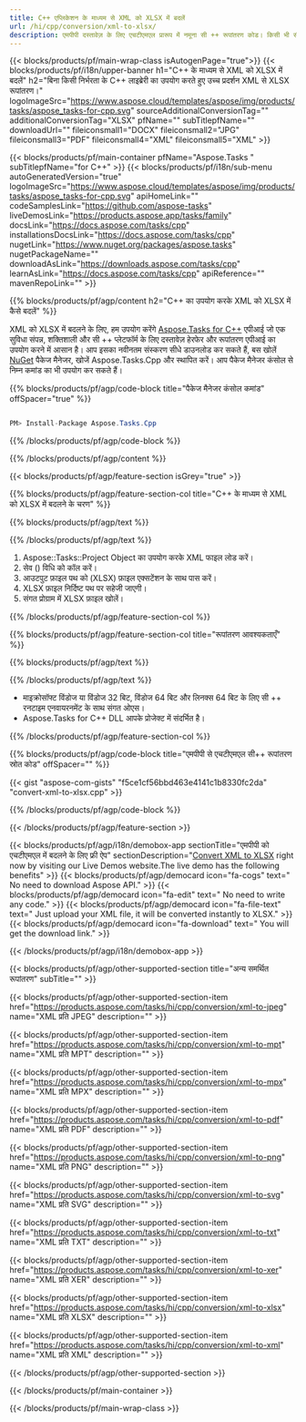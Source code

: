 ```yaml
---
title: C++ एप्लिकेशन के माध्यम से XML को XLSX में बदलें 
url: /hi/cpp/conversion/xml-to-xlsx/ 
description: एमपीपी दस्तावेज़ के लिए एचटीएमएल प्रारूप में नमूना सी ++ रूपांतरण कोड। किसी भी सी++ एप्लिकेशन में बैच एमपीपी से एचटीएमएल रूपांतरण के लिए उदाहरण कोड का उपयोग करें।
---
```


{{< blocks/products/pf/main-wrap-class isAutogenPage="true">}}
{{< blocks/products/pf/i18n/upper-banner h1="C++ के माध्यम से XML को XLSX में बदलें" h2="बिना किसी निर्भरता के C++ लाइब्रेरी का उपयोग करते हुए उच्च प्रदर्शन XML से XLSX रूपांतरण।" logoImageSrc="https://www.aspose.cloud/templates/aspose/img/products/tasks/aspose_tasks-for-cpp.svg" sourceAdditionalConversionTag="" additionalConversionTag="XLSX" pfName="" subTitlepfName="" downloadUrl="" fileiconsmall1="DOCX" fileiconsmall2="JPG" fileiconsmall3="PDF" fileiconsmall4="XML" fileiconsmall5="XML" >}}

{{< blocks/products/pf/main-container pfName="Aspose.Tasks " subTitlepfName="for C++" >}}
{{< blocks/products/pf/i18n/sub-menu autoGeneratedVersion="true" logoImageSrc="https://www.aspose.cloud/templates/aspose/img/products/tasks/aspose_tasks-for-cpp.svg" apiHomeLink="" codeSamplesLink="https://github.com/aspose-tasks" liveDemosLink="https://products.aspose.app/tasks/family" docsLink="https://docs.aspose.com/tasks/cpp" installationsDocsLink="https://docs.aspose.com/tasks/cpp" nugetLink="https://www.nuget.org/packages/aspose.tasks" nugetPackageName="" downloadAsLink="https://downloads.aspose.com/tasks/cpp" learnAsLink="https://docs.aspose.com/tasks/cpp" apiReference="" mavenRepoLink="" >}}

{{% blocks/products/pf/agp/content h2="C++ का उपयोग करके XML को XLSX में कैसे बदलें" %}}

 XML को XLSX में बदलने के लिए, हम उपयोग करेंगे
 [Aspose.Tasks for C++](https://products.aspose.com/tasks/cpp)
 एपीआई जो एक सुविधा संपन्न, शक्तिशाली और सी ++ प्लेटफॉर्म के लिए दस्तावेज़ हेरफेर और रूपांतरण एपीआई का उपयोग करने में आसान है। आप इसका नवीनतम संस्करण सीधे डाउनलोड कर सकते हैं, बस खोलें
 [NuGet](https://www.nuget.org/packages/aspose.tasks)
 पैकेज मैनेजर, खोजें
 Aspose.Tasks.Cpp
 और स्थापित करें। आप पैकेज मैनेजर कंसोल से निम्न कमांड का भी उपयोग कर सकते हैं।

{{% blocks/products/pf/agp/code-block title="पैकेज मैनेजर कंसोल कमांड" offSpacer="true" %}}

```cs

PM> Install-Package Aspose.Tasks.Cpp

```

{{% /blocks/products/pf/agp/code-block %}}

{{% /blocks/products/pf/agp/content %}}

{{< blocks/products/pf/agp/feature-section isGrey="true" >}}

{{% blocks/products/pf/agp/feature-section-col title="C++ के माध्यम से XML को XLSX में बदलने के चरण" %}}

{{% blocks/products/pf/agp/text %}}


{{% /blocks/products/pf/agp/text %}}

1. Aspose::Tasks::Project Object का उपयोग करके XML फाइल लोड करें।
1. सेव () विधि को कॉल करें।
1. आउटपुट फ़ाइल पथ को (XLSX) फ़ाइल एक्सटेंशन के साथ पास करें।
1. XLSX फ़ाइल निर्दिष्ट पथ पर सहेजी जाएगी।
1. संगत प्रोग्राम में XLSX फ़ाइल खोलें।

{{% /blocks/products/pf/agp/feature-section-col %}}

{{% blocks/products/pf/agp/feature-section-col title="रूपांतरण आवश्यकताएँ" %}}

{{% blocks/products/pf/agp/text %}}


{{% /blocks/products/pf/agp/text %}}

- माइक्रोसॉफ्ट विंडोज या विंडोज 32 बिट, विंडोज 64 बिट और लिनक्स 64 बिट के लिए सी ++ रनटाइम एनवायरनमेंट के साथ संगत ओएस।
- Aspose.Tasks for C++ DLL आपके प्रोजेक्ट में संदर्भित है।

{{% /blocks/products/pf/agp/feature-section-col %}}

{{% blocks/products/pf/agp/code-block title="एमपीपी से एचटीएमएल सी++ रूपांतरण स्रोत कोड" offSpacer="" %}}

{{< gist "aspose-com-gists" "f5ce1cf56bbd463e4141c1b8330fc2da" "convert-xml-to-xlsx.cpp" >}}

{{% /blocks/products/pf/agp/code-block %}}

{{< /blocks/products/pf/agp/feature-section >}}

<!-- aboutfile Starts -->

{{< blocks/products/pf/agp/i18n/demobox-app sectionTitle="एमपीपी को एचटीएमएल में बदलने के लिए फ्री ऐप" sectionDescription="[Convert XML to XLSX](https://products.aspose.app/tasks/conversion/xml-to-xlsx) right now by visiting our Live Demos website.The live demo has the following benefits" >}}
        {{< blocks/products/pf/agp/democard icon="fa-cogs" text=" No need to download Aspose API." >}}
        {{< blocks/products/pf/agp/democard icon="fa-edit" text=" No need to write any code." >}}
        {{< blocks/products/pf/agp/democard icon="fa-file-text" text=" Just upload your XML file, it will be converted instantly to XLSX." >}}
        {{< blocks/products/pf/agp/democard icon="fa-download" text=" You will get the download link." >}}

{{< /blocks/products/pf/agp/i18n/demobox-app >}}

<!-- aboutfile Ends -->

{{< blocks/products/pf/agp/other-supported-section title="अन्य समर्थित रूपांतरण" subTitle="" >}}

{{< blocks/products/pf/agp/other-supported-section-item href="https://products.aspose.com/tasks/hi/cpp/conversion/xml-to-jpeg" name="XML प्रति JPEG" description="" >}}

{{< blocks/products/pf/agp/other-supported-section-item href="https://products.aspose.com/tasks/hi/cpp/conversion/xml-to-mpt" name="XML प्रति MPT" description="" >}}

{{< blocks/products/pf/agp/other-supported-section-item href="https://products.aspose.com/tasks/hi/cpp/conversion/xml-to-mpx" name="XML प्रति MPX" description="" >}}

{{< blocks/products/pf/agp/other-supported-section-item href="https://products.aspose.com/tasks/hi/cpp/conversion/xml-to-pdf" name="XML प्रति PDF" description="" >}}

{{< blocks/products/pf/agp/other-supported-section-item href="https://products.aspose.com/tasks/hi/cpp/conversion/xml-to-png" name="XML प्रति PNG" description="" >}}

{{< blocks/products/pf/agp/other-supported-section-item href="https://products.aspose.com/tasks/hi/cpp/conversion/xml-to-svg" name="XML प्रति SVG" description="" >}}

{{< blocks/products/pf/agp/other-supported-section-item href="https://products.aspose.com/tasks/hi/cpp/conversion/xml-to-txt" name="XML प्रति TXT" description="" >}}

{{< blocks/products/pf/agp/other-supported-section-item href="https://products.aspose.com/tasks/hi/cpp/conversion/xml-to-xer" name="XML प्रति XER" description="" >}}

{{< blocks/products/pf/agp/other-supported-section-item href="https://products.aspose.com/tasks/hi/cpp/conversion/xml-to-xlsx" name="XML प्रति XLSX" description="" >}}

{{< blocks/products/pf/agp/other-supported-section-item href="https://products.aspose.com/tasks/hi/cpp/conversion/xml-to-xml" name="XML प्रति XML" description="" >}}



{{< /blocks/products/pf/agp/other-supported-section >}}

{{< /blocks/products/pf/main-container >}}
    
{{< /blocks/products/pf/main-wrap-class >}}